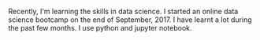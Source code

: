 Recently, I'm learning the skills in data science. I started an online data science bootcamp on the end of September, 2017. I have learnt a lot during the past few months. I use python and jupyter notebook.
